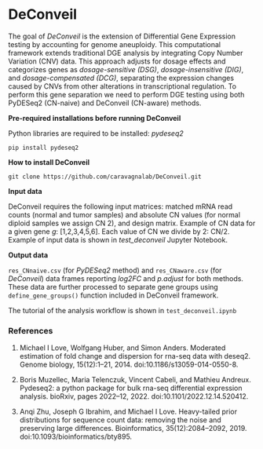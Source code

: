 # DeConveil

The goal of *DeConveil* is the extension of Differential Gene Expression testing by accounting for genome aneuploidy.
This computational framework extends traditional DGE analysis by integrating Copy Number Variation (CNV) data.
This approach adjusts for dosage effects and categorizes genes as *dosage-sensitive (DSG)*, *dosage-insensitive (DIG)*, and *dosage-compensated (DCG)*, separating the expression changes caused by CNVs from other alterations in transcriptional regulation.
To perform this gene separation we need to perform DGE testing using both PyDESeq2 (CN-naive) and DeConveil (CN-aware) methods.

**Pre-required installations before running DeConveil** 

Python libraries are required to be installed: *pydeseq2*

`pip install pydeseq2`


**How to install DeConveil**

`git clone https://github.com/caravagnalab/DeConveil.git`


**Input data**

DeConveil requires the following input matrices: matched mRNA read counts (normal and tumor samples) and absolute CN values (for normal diploid samples we assign CN 2), and design matrix. Example of CN data for a given gene *g*: [1,2,3,4,5,6]. Each value of CN we divide by 2: CN/2. Example of input data is shown in *test_deconveil* Jupyter Notebook.


**Output data**

`res_CNnaive.csv` (for *PyDESeq2* method) and `res_CNaware.csv` (for *DeConveil*) data frames reporting *log2FC* and *p.adjust* for both methods.
These data are further processed to separate gene groups using `define_gene_groups()` function included in DeConveil framework.

The tutorial of the analysis workflow is shown in `test_deconveil.ipynb`



### References

1. Michael I Love, Wolfgang Huber, and Simon Anders. Moderated estimation of fold change and dispersion for rna-seq data with deseq2. Genome biology, 15(12):1–21, 2014. doi:10.1186/s13059-014-0550-8.

2. Boris Muzellec, Maria Telenczuk, Vincent Cabeli, and Mathieu Andreux. Pydeseq2: a python package for bulk rna-seq differential expression analysis. bioRxiv, pages 2022–12, 2022. doi:10.1101/2022.12.14.520412.

3. Anqi Zhu, Joseph G Ibrahim, and Michael I Love. Heavy-tailed prior distributions for sequence count data: removing the noise and preserving large differences. Bioinformatics, 35(12):2084–2092, 2019. doi:10.1093/bioinformatics/bty895.
